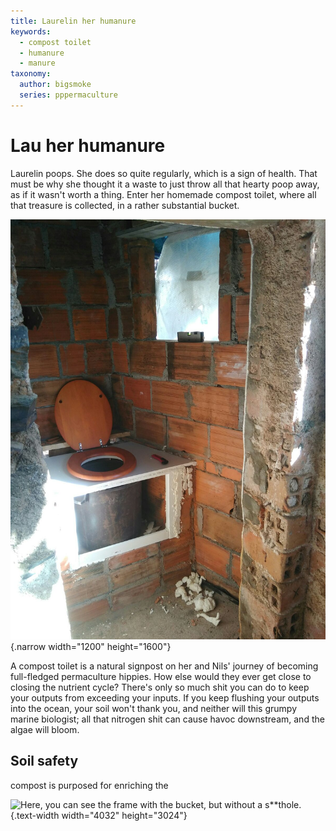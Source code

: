```yaml
---
title: Laurelin her humanure
keywords:
  - compost toilet
  - humanure
  - manure
taxonomy:
  author: bigsmoke
  series: pppermaculture
---
```


# Lau her humanure

Laurelin poops. She does so quite regularly, which is a sign of health. That must be why she thought it a waste to just throw all that hearty poop away, as if it wasn't worth a thing. Enter her homemade compost toilet, where all that treasure is collected, in a rather substantial bucket.

![Please enter humanure.](Ponte_de_Pedra_2017-11-20_Compost_toilet_finished.jpg){.narrow width="1200" height="1600"}

A compost toilet is a natural signpost on her and Nils' journey of becoming full-fledged permaculture hippies. How else would they ever get close to closing the nutrient cycle? There's only so much shit you can do to keep your outputs from exceeding your inputs. If you keep flushing your outputs into the ocean, your soil won't thank you, and neither will this grumpy marine biologist; all that nitrogen shit can cause havoc downstream, and the algae will bloom.

## Soil safety

 compost is purposed for enriching the 

![Here, you can see the frame with the bucket, but without a s**thole.](Ponte_de_Pedra_2017-11-14_Compost_toilet_frame.jpg){.text-width width="4032" height="3024"}
